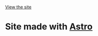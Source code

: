[View the site](https://jfreddy.netlify.app/about/)

# Site made with [Astro](https://astro.build/)
